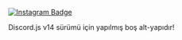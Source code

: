 [![Instagram Badge](https://img.shields.io/badge/-Instagram-C13584?style=flat-quare&labelColor=C13584&logo=instagram&logoColor=white&link=link)](https://instagram.com/emreconf) 

Discord.js v14 sürümü için yapılmış boş alt-yapıdır!
